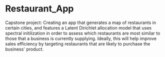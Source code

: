# Restaurant_App
Capstone project: Creating an app that generates a map of restaurants in certain cities, and features a Latent Dirichlet allocation model that uses spectral initilization in order to assess which restaurants are most similar to those that a business is currently supplying. Ideally, this will help improve sales efficiency by targeting restaurants that are likely to purchase the business' product.
